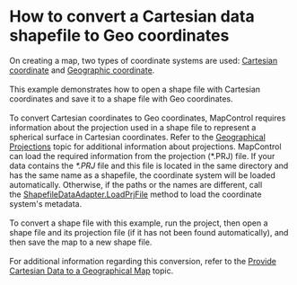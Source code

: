 # How to convert a Cartesian data shapefile to Geo coordinates 


<p>On creating a map, two types of coordinate systems are used: <a href="http://en.wikipedia.org/wiki/Cartesian_coordinate_system">Cartesian coordinate</a> and <a href="http://en.wikipedia.org/wiki/Geographic_coordinate_system">Geographic coordinate</a>. <br><br>This example demonstrates how to open a shape file with Cartesian coordinates and save it to a shape file with Geo coordinates.<br><br>To convert Cartesian coordinates to Geo coordinates, MapControl requires information about the projection used in a shape file to represent a spherical surface in Cartesian coordinates. Refer to the <a href="https://documentation.devexpress.com/WindowsForms/15079/Controls-and-Libraries/Map-Control/Coordinate-Systems/Geographical-Projections">Geographical Projections</a> topic for additional information about projections. MapControl can load the required information from the projection (*.PRJ) file. If your data contains the <em>*.PRJ</em> file and this file is located in the same directory and has the same name as a shapefile, the coordinate system will be loaded automatically. Otherwise, if the paths or the names are different, call the <a href="https://documentation.devexpress.com/WindowsForms/DevExpress.XtraMap.ShapefileDataAdapter.LoadPrjFile.overloads">ShapefileDataAdapter.LoadPrjFile</a> method to load the coordinate system's metadata.<br><br>To convert a shape file with this example, run the project, then open a shape file and its projection file (if it has not been found automatically), and then save the map to a new shape file.<br><br>For additional information regarding this conversion, refer to the <a href="https://documentation.devexpress.com/WindowsForms/18181/Controls-and-Libraries/Map-Control/Coordinate-Systems/Provide-Cartesian-Data-to-a-Geographical-Map">Provide Cartesian Data to a Geographical Map</a> topic.</p>

<br/>


